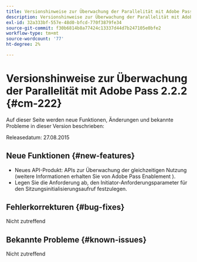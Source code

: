 ```yaml
---
title: Versionshinweise zur Überwachung der Parallelität mit Adobe Pass 2.2.2
description: Versionshinweise zur Überwachung der Parallelität mit Adobe Pass 2.2.2
exl-id: 32a333bf-557e-48d0-bfcd-770f3879fe34
source-git-commit: f30b6814b8a77424c13337d44d7b247105e0bfe2
workflow-type: tm+mt
source-wordcount: '77'
ht-degree: 2%

---
```


# Versionshinweise zur Überwachung der Parallelität mit Adobe Pass 2.2.2 {#cm-222}

Auf dieser Seite werden neue Funktionen, Änderungen und bekannte Probleme in dieser Version beschrieben:

Releasedatum: 27.08.2015

## Neue Funktionen {#new-features}

* Neues API-Produkt: APIs zur Überwachung der gleichzeitigen Nutzung (weitere Informationen erhalten Sie von Adobe Pass Enablement ).
* Legen Sie die Anforderung ab, den Initiator-Anforderungsparameter für den Sitzungsinitialisierungsaufruf festzulegen.

## Fehlerkorrekturen {#bug-fixes}

Nicht zutreffend

## Bekannte Probleme {#known-issues}

Nicht zutreffend
